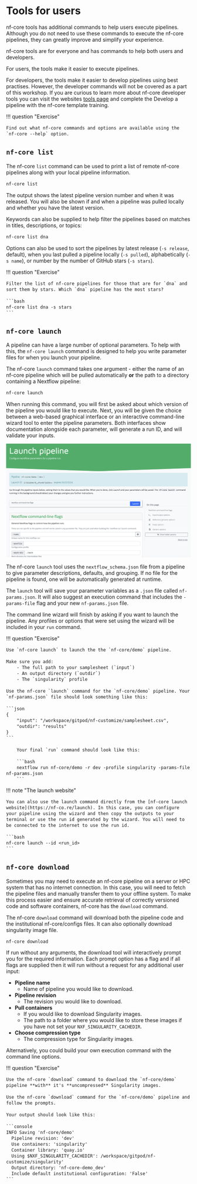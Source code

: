 # Tools for users

nf-core tools has additional commands to help users execute pipelines. Although you do not need to use these commands to execute the nf-core pipelines, they can greatly improve and simplify your experience.

nf-core tools are for everyone and has commands to help both users and developers.

For users, the tools make it easier to execute pipelines.

For developers, the tools make it easier to develop pipelines using best practises. However, the developer commands will not be covered as a part of this workshop. If you are curious to learn more about nf-core developer tools you can visit the websites [tools page](https://nf-co.re/tools/) and complete the Develop a pipeline with the nf-core template training.

!!! question "Exercise"

    Find out what nf-core commands and options are available using the `nf-core --help` option.

## `nf-core list`

The nf-core `list` command can be used to print a list of remote nf-core pipelines along with your local pipeline information.

```bash
nf-core list
```

The output shows the latest pipeline version number and when it was released. You will also be shown if and when a pipeline was pulled locally and whether you have the latest version.

Keywords can also be supplied to help filter the pipelines based on matches in titles, descriptions, or topics:

```bash
nf-core list dna
```

Options can also be used to sort the pipelines by latest release (`-s release`, default), when you last pulled a pipeline locally (`-s pulled`), alphabetically (`-s name`), or number by the number of GitHub stars (`-s stars`).

!!! question "Exercise"

    Filter the list of nf-core pipelines for those that are for `dna` and sort them by stars. Which `dna` pipeline has the most stars?

    ```bash
    nf-core list dna -s stars
    ```

## `nf-core launch`

A pipeline can have a large number of optional parameters. To help with this, the `nf-core launch` command is designed to help you write parameter files for when you launch your pipeline.

The nf-core `launch` command takes one argument - either the name of an nf-core pipeline which will be pulled automatically **or** the path to a directory containing a Nextflow pipeline:

```bash
nf-core launch
```

When running this command, you will first be asked about which version of the pipeline you would like to execute. Next, you will be given the choice between a web-based graphical interface or an interactive command-line wizard tool to enter the pipeline parameters. Both interfaces show documentation alongside each parameter, will generate a run ID, and will validate your inputs.

![nf-core launch](img/launch.png)

The nf-core `launch` tool uses the `nextflow_schema.json` file from a pipeline to give parameter descriptions, defaults, and grouping. If no file for the pipeline is found, one will be automatically generated at runtime.

The `launch` tool will save your parameter variables as a `.json` file called `nf-params.json`. It will also suggest an execution command that includes the `-params-file` flag and your new `nf-params.json` file.

The command line wizard will finish by asking if you want to launch the pipeline. Any profiles or options that were set using the wizard will be included in your `run` command.

!!! question "Exercise"

    Use `nf-core launch` to launch the the `nf-core/demo` pipeline.

    Make sure you add:
        - The full path to your samplesheet (`input`)
        - An output directory (`outdir`)
        - The `singularity` profile

    Use the nf-core `launch` command for the `nf-core/demo` pipeline. Your `nf-params.json` file should look something like this:

    ```json
    {
        "input": "/workspace/gitpod/nf-customize/samplesheet.csv",
        "outdir": "results"
    }
    ```

        Your final `run` command should look like this:

        ```bash
        nextflow run nf-core/demo -r dev -profile singularity -params-file nf-params.json
        ```

!!! note "The launch website"

    You can also use the launch command directly from the [nf-core launch website](https://nf-co.re/launch). In this case, you can configure your pipeline using the wizard and then copy the outputs to your terminal or use the run id generated by the wizard. You will need to be connected to the internet to use the run id.

    ```bash
    nf-core launch --id <run_id>
    ```

## `nf-core download`

Sometimes you may need to execute an nf-core pipeline on a server or HPC system that has no internet connection. In this case, you will need to fetch the pipeline files and manually transfer them to your offline system. To make this process easier and ensure accurate retrieval of correctly versioned code and software containers, nf-core has the `download` command.

The nf-core `download` command will download both the pipeline code and the institutional nf-core/configs files. It can also optionally download singularity image file.

```bash
nf-core download
```

If run without any arguments, the download tool will interactively prompt you for the required information. Each prompt option has a flag and if all flags are supplied then it will run without a request for any additional user input:

-   **Pipeline name**
    -   Name of pipeline you would like to download.
-   **Pipeline revision**
    -   The revision you would like to download.
-   **Pull containers**
    -   If you would like to download Singularity images.
    -   The path to a folder where you would like to store these images if you have not set your `NXF_SINGULARITY_CACHEDIR`.
-   **Choose compression type**
    -   The compression type for Singularity images.

Alternatively, you could build your own execution command with the command line options.

!!! question "Exercise"

    Use the nf-core `download` command to download the `nf-core/demo` pipeline **with** it's **uncompressed** Singularity images.

    Use the nf-core `download` command for the `nf-core/demo` pipeline and follow the prompts.

    Your output should look like this:

    ```console
    INFO Saving 'nf-core/demo'
      Pipeline revision: 'dev'
      Use containers: 'singularity'
      Container library: 'quay.io'
      Using $NXF_SINGULARITY_CACHEDIR': /workspace/gitpod/nf-customize/singularity'
      Output directory: 'nf-core-demo_dev'
      Include default institutional configuration: 'False'
    ```
